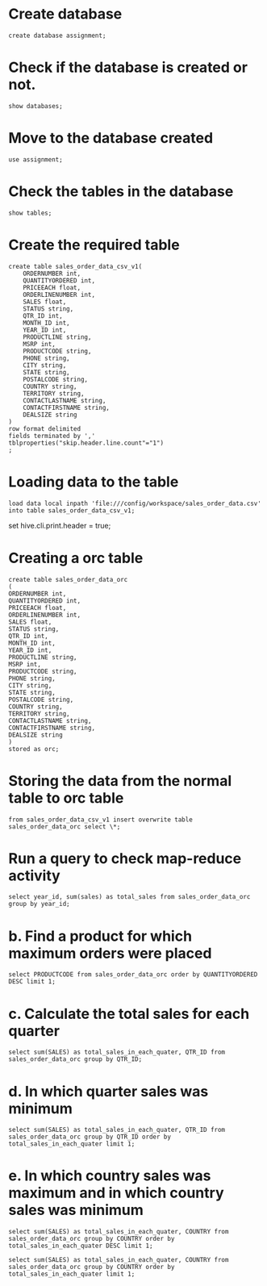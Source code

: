 # Create database

```
create database assignment;
```

# Check if the database is created or not.

```
show databases;
```

# Move to the database created

```
use assignment;
```

# Check the tables in the database

```
show tables;
```

# Create the required table

```
create table sales_order_data_csv_v1(
    ORDERNUMBER int,
    QUANTITYORDERED int,
    PRICEEACH float,
    ORDERLINENUMBER int,
    SALES float,
    STATUS string,
    QTR_ID int,
    MONTH_ID int,
    YEAR_ID int,
    PRODUCTLINE string,
    MSRP int,
    PRODUCTCODE string,
    PHONE string,
    CITY string,
    STATE string,
    POSTALCODE string,
    COUNTRY string,
    TERRITORY string,
    CONTACTLASTNAME string,
    CONTACTFIRSTNAME string,
    DEALSIZE string
)
row format delimited
fields terminated by ','
tblproperties("skip.header.line.count"="1")
;
```

# Loading data to the table

```
load data local inpath 'file:///config/workspace/sales_order_data.csv' into table sales_order_data_csv_v1;

```

set hive.cli.print.header = true;

# Creating a orc table
```
create table sales_order_data_orc
(
ORDERNUMBER int,
QUANTITYORDERED int,
PRICEEACH float,
ORDERLINENUMBER int,
SALES float,
STATUS string,
QTR_ID int,
MONTH_ID int,
YEAR_ID int,
PRODUCTLINE string,
MSRP int,
PRODUCTCODE string,
PHONE string,
CITY string,
STATE string,
POSTALCODE string,
COUNTRY string,
TERRITORY string,
CONTACTLASTNAME string,
CONTACTFIRSTNAME string,
DEALSIZE string
)
stored as orc;

```

# Storing the data from the normal table to orc table

```
from sales_order_data_csv_v1 insert overwrite table sales_order_data_orc select \*;

```

# Run a query to check map-reduce activity

```
select year_id, sum(sales) as total_sales from sales_order_data_orc group by year_id;
```

# b. Find a product for which maximum orders were placed
```
select PRODUCTCODE from sales_order_data_orc order by QUANTITYORDERED DESC limit 1;

```
# c. Calculate the total sales for each quarter
```
select sum(SALES) as total_sales_in_each_quater, QTR_ID from sales_order_data_orc group by QTR_ID;

```

# d. In which quarter sales was minimum

```
select sum(SALES) as total_sales_in_each_quater, QTR_ID from sales_order_data_orc group by QTR_ID order by total_sales_in_each_quater limit 1;

```

# e. In which country sales was maximum and in which country sales was minimum

```
select sum(SALES) as total_sales_in_each_quater, COUNTRY from sales_order_data_orc group by COUNTRY order by total_sales_in_each_quater DESC limit 1;

```

```
select sum(SALES) as total_sales_in_each_quater, COUNTRY from sales_order_data_orc group by COUNTRY order by total_sales_in_each_quater limit 1;

```
